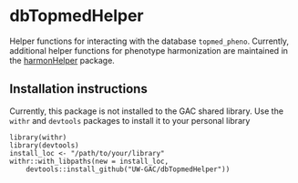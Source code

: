 # dbTopmedHelper

Helper functions for interacting with the database `topmed_pheno`. Currently, additional helper functions for phenotype harmonization are maintained in the [harmonHelper](https://github.com/UW-GAC/harmonHelper) package.

## Installation instructions

Currently, this package is not installed to the GAC shared library. Use the `withr` and `devtools` packages to install it to your personal library

```
library(withr)
library(devtools)
install_loc <- "/path/to/your/library"
withr::with_libpaths(new = install_loc, 
    devtools::install_github("UW-GAC/dbTopmedHelper"))
```
